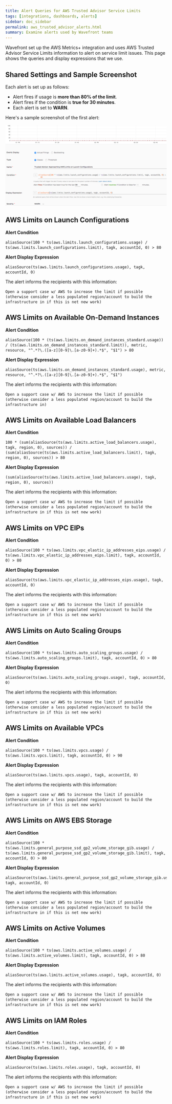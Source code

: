 ```yaml
---
title: Alert Queries for AWS Trusted Advisor Service Limits
tags: [integrations, dashboards, alerts]
sidebar: doc_sidebar
permalink: aws_trusted_advisor_alerts.html
summary: Examine alerts used by Wavefront teams
---
```

Wavefront set up the AWS Metrics+ integration and uses AWS Trusted Advisor Service Limits information to alert on service limit issues. This page shows the queries and display expressions that we use.


## Shared Settings and Sample Screenshot

Each alert is set up as follows:
* Alert fires if usage is **more than 80% of the limit**.
* Alert fires if the condition is **true for 30 minutes**.
* Each alert is set to **WARN**.

Here's a sample screenshot of the first alert:

![aws trusted advisor alerts](images/aws_trusted_advisor_example.png)

## AWS Limits on Launch Configurations

**Alert Condition**
```
aliasSource(100 * ts(aws.limits.launch_configurations.usage) / ts(aws.limits.launch_configurations.limit), tagk, accountId, 0) > 80
```


**Alert Display Expression**
```
aliasSource(ts(aws.limits.launch_configurations.usage), tagk, accountId, 0)
```

The alert informs the recipients with this information:

```
Open a support case w/ AWS to increase the limit if possible (otherwise consider a less populated region/account to build the infrastructure in if this is net new work)
```



## AWS Limits on Available On-Demand Instances

**Alert Condition**
```
aliasSource(100 * (ts(aws.limits.on_demand_instances_standard.usage)) / (ts(aws.limits.on_demand_instances_standard.limit)), metric, resource, "^.*?\.([a-z][0-9]\.[a-z0-9]+).*$", "$1") > 80
```

**Alert Display Expression**
```
aliasSource(ts(aws.limits.on_demand_instances_standard.usage), metric, resource, "^.*?\.([a-z][0-9]\.[a-z0-9]+).*$", "$1")
```
The alert informs the recipients with this information:

```
Open a support case w/ AWS to increase the limit if possible (otherwise consider a less populated region/account to build the infrastructure in)
```


## AWS Limits on Available Load Balancers

**Alert Condition**
```
100 * (sum(aliasSource(ts(aws.limits.active_load_balancers.usage), tagk, region, 0), sources)) / (sum(aliasSource(ts(aws.limits.active_load_balancers.limit), tagk, region, 0), sources)) > 80
```

**Alert Display Expression**
```
(sum(aliasSource(ts(aws.limits.active_load_balancers.usage), tagk, region, 0), sources))
```

The alert informs the recipients with this information:
```
Open a support case w/ AWS to increase the limit if possible (otherwise consider a less populated region/account to build the infrastructure in if this is net new work)
```

## AWS Limits on VPC EIPs

**Alert Condition**
```
aliasSource(100 * ts(aws.limits.vpc_elastic_ip_addresses_eips.usage) / ts(aws.limits.vpc_elastic_ip_addresses_eips.limit), tagk, accountId, 0) > 80
```

**Alert Display Expression**
```
aliasSource(ts(aws.limits.vpc_elastic_ip_addresses_eips.usage), tagk, accountId, 0)
```

The alert informs the recipients with this information:
```
Open a support case w/ AWS to increase the limit if possible (otherwise consider a less populated region/account to build the infrastructure in if this is net new work)
```

## AWS Limits on Auto Scaling Groups

**Alert Condition**
```
aliasSource(100 * ts(aws.limits.auto_scaling_groups.usage) / ts(aws.limits.auto_scaling_groups.limit), tagk, accountId, 0) > 80
```

**Alert Display Expression**
```
aliasSource(ts(aws.limits.auto_scaling_groups.usage), tagk, accountId, 0)
```

The alert informs the recipients with this information:
```
Open a support case w/ AWS to increase the limit if possible (otherwise consider a less populated region/account to build the infrastructure in if this is net new work)
```

## AWS Limits on Available VPCs

**Alert Condition**
```
aliasSource(100 * ts(aws.limits.vpcs.usage) / ts(aws.limits.vpcs.limit), tagk, accountId, 0) > 90
```

**Alert Display Expression**
```
aliasSource(ts(aws.limits.vpcs.usage), tagk, accountId, 0)
```

The alert informs the recipients with this information:
```
Open a support case w/ AWS to increase the limit if possible (otherwise consider a less populated region/account to build the infrastructure in if this is net new work)
```

## AWS Limits on AWS EBS Storage

**Alert Condition**
```
aliasSource(100 * ts(aws.limits.general_purpose_ssd_gp2_volume_storage_gib.usage) / ts(aws.limits.general_purpose_ssd_gp2_volume_storage_gib.limit), tagk, accountId, 0) > 80
```

**Alert Display Expression**
```
aliasSource(ts(aws.limits.general_purpose_ssd_gp2_volume_storage_gib.usage), tagk, accountId, 0)
```

The alert informs the recipients with this information:
```
Open a support case w/ AWS to increase the limit if possible (otherwise consider a less populated region/account to build the infrastructure in if this is net new work)
```

## AWS Limits on Active Volumes

**Alert Condition**
```
aliasSource(100 * ts(aws.limits.active_volumes.usage) / ts(aws.limits.active_volumes.limit), tagk, accountId, 0) > 80
```

**Alert Display Expression**
```
aliasSource(ts(aws.limits.active_volumes.usage), tagk, accountId, 0)
```

The alert informs the recipients with this information:
```
Open a support case w/ AWS to increase the limit if possible (otherwise consider a less populated region/account to build the infrastructure in if this is net new work)
```

## AWS Limits on IAM Roles

**Alert Condition**
```
aliasSource(100 * ts(aws.limits.roles.usage) / ts(aws.limits.roles.limit), tagk, accountId, 0) > 80
```

**Alert Display Expression**
```
aliasSource(ts(aws.limits.roles.usage), tagk, accountId, 0)
```

The alert informs the recipients with this information:
```
Open a support case w/ AWS to increase the limit if possible (otherwise consider a less populated region/account to build the infrastructure in if this is net new work)
```
